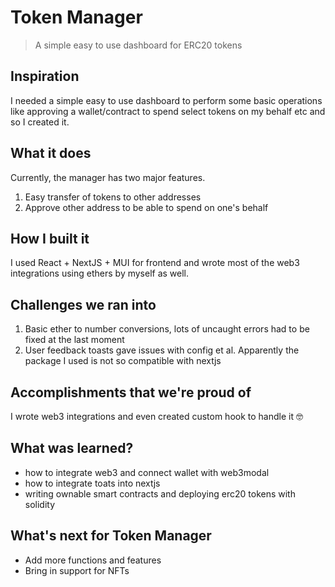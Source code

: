 # Token Manager
> A simple easy to use dashboard for ERC20 tokens

## Inspiration
I needed a simple easy to use dashboard to perform some basic operations like approving a wallet/contract to spend select tokens on my behalf etc and so I created it.

## What it does
Currently, the manager has two major features.
1. Easy transfer of tokens to other addresses
2. Approve other address to be able to spend on one's behalf

## How I built it
I used React + NextJS + MUI for frontend and wrote most of the web3 integrations using ethers by myself as well.

## Challenges we ran into
1. Basic ether to number conversions, lots of uncaught errors had to be fixed at the last moment
2. User feedback toasts gave issues with config et al. Apparently the package I used is not so compatible with nextjs

## Accomplishments that we're proud of
I wrote web3 integrations and even created custom hook to handle it 🤓

## What was learned?
- how to integrate web3 and connect wallet with web3modal
- how to integrate toats into nextjs
- writing ownable smart contracts and deploying erc20 tokens with solidity

## What's next for Token Manager
- Add more functions and features
- Bring in support for NFTs
